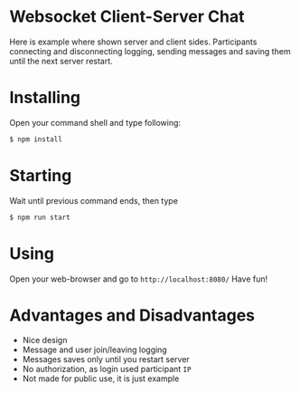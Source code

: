 # Websocket Client-Server Chat
Here is example where shown server and client sides. Participants connecting and disconnecting logging, sending messages and saving them until the next server restart.

# Installing
Open your command shell and type following:
```sh
$ npm install
```

# Starting
Wait until previous command ends, then type
```sh
$ npm run start
```

# Using
Open your web-browser and go to `http://localhost:8080/`
Have fun!

# Advantages and Disadvantages
- Nice design
- Message and user join/leaving logging
- Messages saves only until you restart server
- No authorization, as login used participant `IP`
- Not made for public use, it is just example